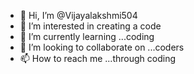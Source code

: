 - 👋 Hi, I’m @Vijayalakshmi504
- 👀 I’m interested in creating a code
- 🌱 I’m currently learning ...coding
- 💞️ I’m looking to collaborate on ...coders
- 📫 How to reach me ...through coding

<!---
Vijayalakshmi504/Vijayalakshmi504 is a ✨ special ✨ repository because its `README.md` (this file) appears on your GitHub profile.
You can click the Preview link to take a look at your changes.
--->
